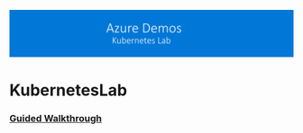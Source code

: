 ![Authenticate ACR](documentation/walkthroughguide/images/banner-lab.png)

# KubernetesLab



### [Guided Walkthrough](Documentation/readme.md)
